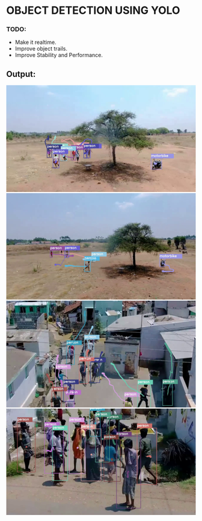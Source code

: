 # OBJECT DETECTION USING YOLO

### TODO:
* Make it realtime.
* Improve object trails.
* Improve Stability and Performance.

## Output:
![Output 1](Output/Output_1.png)
![Output 2](Output/Output_2.png)
![Output 3](Output/Output_3.png)
![Output 4](Output/Output_4.png)